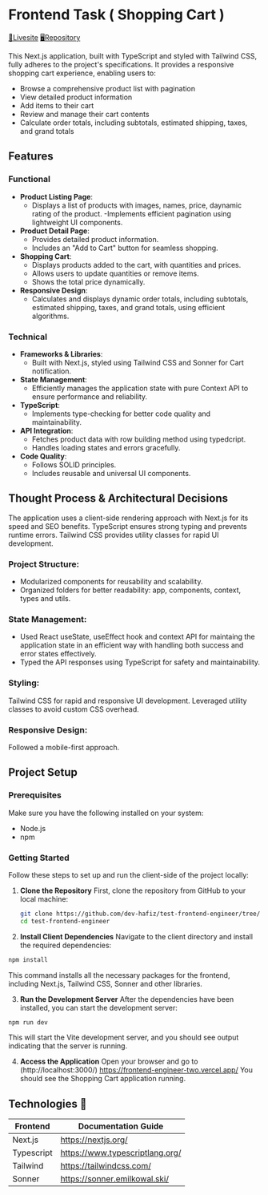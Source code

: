 # Frontend Task ( Shopping Cart )
 [🎥Livesite](https://frontend-engineer-two.vercel.app/)
 [🖥️Repository](https://github.com/dev-hafiz/test-frontend-engineer/tree/main/test-frontend-engineer)

This Next.js application, built with TypeScript and styled with Tailwind CSS, fully adheres to the project's specifications. It provides a responsive shopping cart experience, enabling users to:

- Browse a comprehensive product list with pagination
- View detailed product information
- Add items to their cart
- Review and manage their cart contents
- Calculate order totals, including subtotals, estimated shipping, taxes, and grand totals



## Features

### Functional
- **Product Listing Page**:
  - Displays a list of products with images, names, price, daynamic rating of the product.
  -Implements efficient pagination using lightweight UI components.
- **Product Detail Page**:
  - Provides detailed product information.
  - Includes an "Add to Cart" button for seamless shopping.
- **Shopping Cart**:
  - Displays products added to the cart, with quantities and prices.
  - Allows users to update quantities or remove items.
  - Shows the total price dynamically.
- **Responsive Design**:
  - Calculates and displays dynamic order totals, including subtotals, estimated shipping, taxes, and grand totals, using efficient algorithms.


### Technical
- **Frameworks & Libraries**:
  - Built with Next.js, styled using Tailwind CSS and Sonner for Cart notification.
- **State Management**:
  - Efficiently manages the application state with pure Context API to ensure performance and reliability.
- **TypeScript**:
  - Implements type-checking for better code quality and maintainability.
- **API Integration**:
  - Fetches product data with row building method using typedcript.
  - Handles loading states and errors gracefully.
- **Code Quality**:
  - Follows SOLID principles.
  - Includes reusable and universal UI components.


## Thought Process & Architectural Decisions

The application uses a client-side rendering approach with Next.js for its speed and SEO benefits. TypeScript ensures strong typing and prevents runtime errors. Tailwind CSS provides utility classes for rapid UI development.

### Project Structure:

- Modularized components for reusability and scalability.
- Organized folders for better readability: app, components, context, types and utils.

### State Management:

- Used React useState, useEffect hook and context API for maintaing the application state in an efficient way with handling both success and error states effectively.
- Typed the API responses using TypeScript for safety and maintainability.


### Styling:

Tailwind CSS for rapid and responsive UI development.
Leveraged utility classes to avoid custom CSS overhead.

### Responsive Design:

Followed a mobile-first approach.

## Project Setup

### Prerequisites
Make sure you have the following installed on your system:
- Node.js
- npm 


### Getting Started

Follow these steps to set up and run the client-side of the project locally:

1. **Clone the Repository**
   First, clone the repository from GitHub to your local machine:

   ```bash
   git clone https://github.com/dev-hafiz/test-frontend-engineer/tree/main/test-frontend-engineer
   cd test-frontend-engineer
   ```
2. **Install Client Dependencies**
Navigate to the client directory and install the required dependencies:

```bash 
npm install

```

This command installs all the necessary packages for the frontend, including Next.js, Tailwind CSS, Sonner and other libraries.

3. **Run the Development Server**
After the dependencies have been installed, you can start the development server:

```bash
npm run dev
```
This will start the Vite development server, and you should see output indicating that the server is running.

4. **Access the Application**
Open your browser and go to (http://localhost:3000/)   https://frontend-engineer-two.vercel.app/ You should see the Shopping Cart application running.


## Technologies 🚩

| Frontend | Documentation Guide |
| ------ | ------ |
| Next.js | https://nextjs.org/|
| Typescript | https://www.typescriptlang.org/|
| Tailwind | https://tailwindcss.com/ |
| Sonner | https://sonner.emilkowal.ski/ |
